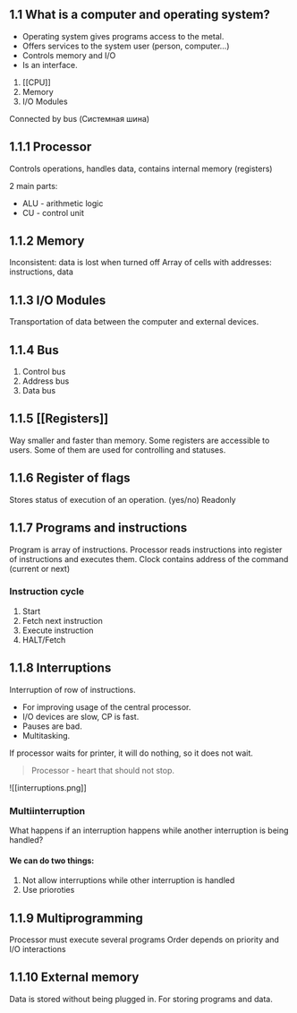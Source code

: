 ## 1.1 What is a computer and operating system?

- Operating system gives programs access to the metal.
- Offers services to the system user (person, computer…)
- Controls memory and I/O
- Is an interface.

1. [[CPU]]
2. Memory
3. I/O Modules

Connected by bus (Системная шина)

## 1.1.1 Processor

Controls operations, handles data, contains internal memory (registers)

2 main parts:
- ALU - arithmetic logic
- CU - control unit

## 1.1.2 Memory

Inconsistent: data is lost when turned off
Array of cells with addresses: instructions, data

## 1.1.3 I/O Modules

Transportation of data between the computer and external devices.

## 1.1.4 Bus

1. Control bus
2. Address bus
3. Data bus

## 1.1.5 [[Registers]]

Way smaller and faster than memory.
Some registers are accessible to users.
Some of them are used for controlling and statuses.

## 1.1.6 Register of flags

Stores status of execution of an operation. (yes/no)
Readonly

## 1.1.7 Programs and instructions

Program is array of instructions.
Processor reads instructions into register of instructions and executes them.
Clock contains address of the command (current or next)

### Instruction cycle
1. Start
2. Fetch next instruction
3. Execute instruction
4. HALT/Fetch 

## 1.1.8 Interruptions

Interruption of row of instructions.

- For improving usage of the central processor.
- I/O devices are slow, CP is fast.
- Pauses are bad.
- Multitasking.

If processor waits for printer, it will do nothing, so it does not wait. 

>Processor - heart that should not stop.

![[interruptions.png]]

### Multiinterruption
What happens if an interruption happens while another interruption is being handled?

#### We can do two things:
1. Not allow interruptions while other interruption is handled
2. Use prioroties

## 1.1.9 Multiprogramming

Processor must execute several programs
Order depends on priority and I/O interactions

## 1.1.10 External memory

Data is stored without being plugged in.
For storing programs and data.